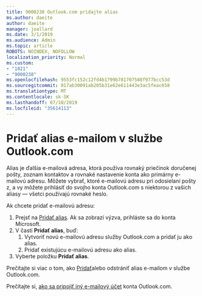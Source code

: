```yaml
---
title: 9000238 Outlook.com pridajte alias
ms.author: daeite
author: daeite
manager: joallard
ms.date: 3/1/2019
ms.audience: Admin
ms.topic: article
ROBOTS: NOINDEX, NOFOLLOW
localization_priority: Normal
ms.custom:
- "1821"
- "9000238"
ms.openlocfilehash: 9553fc152c12fd4b1799b781707588f977bcc53d
ms.sourcegitcommit: 017ab30091ab205b31e62e611443e3ac5feac658
ms.translationtype: MT
ms.contentlocale: sk-SK
ms.lasthandoff: 07/10/2019
ms.locfileid: "35614113"
---
```

# <a name="add-an-email-alias-in-outlookcom"></a>Pridať alias e-mailom v službe Outlook.com

Alias je ďalšia e-mailová adresa, ktorá používa rovnaký priečinok doručenej pošty, zoznam kontaktov a rovnaké nastavenie konta ako primárny e-mailovú adresu. Môžete vybrať, ktoré e-mailovú adresu pri odosielaní pošty z, a vy môžete prihlásiť do svojho konta Outlook.com s niektorou z vašich aliasy — všetci používajú rovnaké heslo.

Ak chcete pridať e-mailovú adresu:

1. Prejsť na [Pridať alias](https://go.microsoft.com/fwlink/p/?linkid=864833). Ak sa zobrazí výzva, prihláste sa do konta Microsoft.
2. V časti **Pridať alias**, buď:
    1. Vytvoriť novú e-mailovú adresu služby Outlook.com a pridať ju ako alias.
    2. Pridať existujúcu e-mailovú adresu ako alias.
3. Vyberte položku **Pridať alias**.

Prečítajte si viac o tom, ako [Pridať](https://support.office.com/article/459b1989-356d-40fa-a689-8f285b13f1f2?wt.mc_id=Office_Outlook_com_Alchemy)alebo odstrániť alias e-mailom v službe Outlook.com.  

Prečítajte si, [ako sa pripojiť iný e-mailový účet](https://support.office.com/article/c5224df4-5885-4e79-91ba-523aa743f0ba?wt.mc_id=Office_Outlook_com_Alchemy) konta Outlook.com.